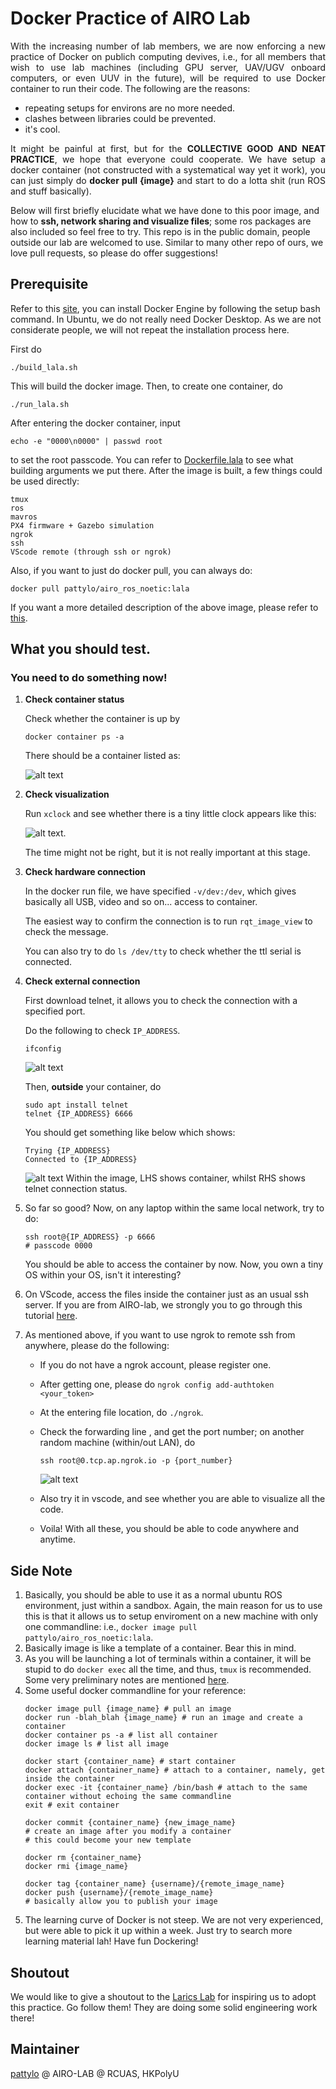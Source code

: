 # Docker Practice of AIRO Lab
<p align="justify">With the increasing number of lab members, we are now enforcing a new practice of Docker on publich computing devives, i.e., for all members that wish to use lab machines (including GPU server, UAV/UGV onboard computers, or even UUV in the future), will be required to use Docker container to run their code. The following are the reasons:</p>

- repeating setups for environs are no more needed.
- clashes between libraries could be prevented.
- it's cool.

<p align="justify">
It might be painful at first, but for the <b>COLLECTIVE GOOD AND NEAT PRACTICE</b>, we hope that everyone could cooperate. We have setup a docker container (not constructed with a systematical way yet it work), you can just simply do <b>docker pull {image}</b> and start to do a lotta shit (run ROS and stuff basically). 

Below will first briefly elucidate what we have done to this poor image, and how to <b>ssh, network sharing and visualize files</b>; some ros packages are also included so feel free to try. This repo is in the public domain, people outside our lab are welcomed to use. Similar to many other repo of ours, we love pull requests, so please do offer suggestions!
</p>

## Prerequisite
Refer to this [site](https://docs.docker.com/engine/install/ubuntu/), you can install Docker Engine by following the setup bash command. In Ubuntu, we do not really need Docker Desktop. As we are not considerate people, we will not repeat the installation process here.

First do 

```
./build_lala.sh
```
This will build the docker image. Then, to create one container, do
```
./run_lala.sh
```
After entering the docker container, input
```
echo -e "0000\n0000" | passwd root
```
to set the root passcode.
You can refer to [Dockerfile.lala](/Dockerfile.lala) to see what building arguments we put there.
After the image is built, a few things could be used directly:
```
tmux
ros
mavros
PX4 firmware + Gazebo simulation
ngrok
ssh
VScode remote (through ssh or ngrok)
```
Also, if you want to just do docker pull, you can always do:
```
docker pull pattylo/airo_ros_noetic:lala
```
If you want a more detailed description of the above image, please refer to [this](/README_legacy.md).



## What you should test.
### You need to do something now!
1. **Check container status**
   
   Check whether the container is up by
   ```
   docker container ps -a
   ```
   There should be a container listed as:

   ![alt text](media/container_ls.jpg)

2. **Check visualization** 
   
   Run ```xclock``` and see whether there is a tiny little clock appears like this:
    
    ![alt text](media/xclock.jpg).

   The time might not be right, but it is not really important at this stage.
3. **Check hardware connection** 
   
   In the docker run file, we have specified ```-v/dev:/dev```, which gives basically all USB, video and so on... access to container. 
   
    The easiest way to confirm the connection is to run ```rqt_image_view``` to check the message.

    You can also try to do ```ls /dev/tty``` to check whether the ttl serial is connected.
   
 
4.  **Check external connection** 
   
    First download telnet, it allows you to check the connection with a specified port. 

    Do the following to check ```IP_ADDRESS```.
    ```
    ifconfig
    ```
    ![alt text](media/ifconfig.jpg)

    Then, **outside** your container, do
    ```
    sudo apt install telnet
    telnet {IP_ADDRESS} 6666
    ```
    You should get something like below which shows:
    ```
    Trying {IP_ADDRESS}
    Connected to {IP_ADDRESS}
    ```

    ![alt text](media/telnet.jpg)
    Within the image, LHS shows container, whilst RHS shows telnet connection status.

5. So far so good? Now, on any laptop within the same local network, try to do:
    ```
    ssh root@{IP_ADDRESS} -p 6666
    # passcode 0000
    ```

    You should be able to access the container by now. Now, you own a tiny OS within your OS, isn't it interesting?

6. On VScode, access the files inside the container just as an usual ssh server. If you are from AIRO-lab, we strongly you to go through this tutorial [here](https://github.com/HKPolyU-UAV/useful_tools/blob/main/vscode_github/vscode_github.md).
7. As mentioned above, if you want to use ngrok to remote ssh from anywhere, please do the following:
   
   - If you do not have a ngrok account, please register one.
   - After getting one, please do ```ngrok config add-authtoken <your_token>```
   - At the entering file location, do ```./ngrok```.
   - Check the forwarding line , and get the port number; on another random machine (within/out LAN), do 
  
      ```ssh root@0.tcp.ap.ngrok.io -p {port_number} ```

      ![alt text](media/ngrok.jpg)
   - Also try it in vscode, and see whether you are able to visualize all the code.
   - Voila! With all these, you should be able to code anywhere and anytime.


## Side Note
1. Basically, you should be able to use it as a normal ubuntu ROS environment, just within a sandbox. Again, the main reason for us to use this is that it allows us to setup enviroment on a new machine with only one commandline: i.e., ```docker image pull pattylo/airo_ros_noetic:lala```.
2. Basically image is like a template of a container. Bear this in mind.
3. As you will be launching a lot of terminals within a container, it will be stupid to do ```docker exec``` all the time, and thus, ```tmux``` is recommended. Some very preliminary notes are mentioned [here](https://github.com/HKPolyU-UAV/useful_tools/blob/main/tmux/tmux.md).
4. Some useful docker commandline for your reference:
    ```
    docker image pull {image_name} # pull an image
    docker run -blah_blah {image_name} # run an image and create a container
    docker container ps -a # list all container
    docker image ls # list all image
    
    docker start {container_name} # start container
    docker attach {container_name} # attach to a container, namely, get inside the container
    docker exec -it {container_name} /bin/bash # attach to the same container without echoing the same commandline
    exit # exit container

    docker commit {container_name} {new_image_name} 
    # create an image after you modify a container
    # this could become your new template

    docker rm {container_name}
    docker rmi {image_name}

    docker tag {container_name} {username}/{remote_image_name}
    docker push {username}/{remote_image_name}
    # basically allow you to publish your image
    ```
5. The learning curve of Docker is not steep. We are not very experienced, but were able to pick it up within a week. Just try to search more learning material lah! Have fun Dockering!

## Shoutout
We would like to give a shoutout to the [Larics Lab](https://github.com/larics) for inspiring us to adopt this practice. Go follow them! They are doing some solid engineering work there!

## Maintainer
[pattylo](https://github.com/pattylo) @ AIRO-LAB @ RCUAS, HKPolyU
